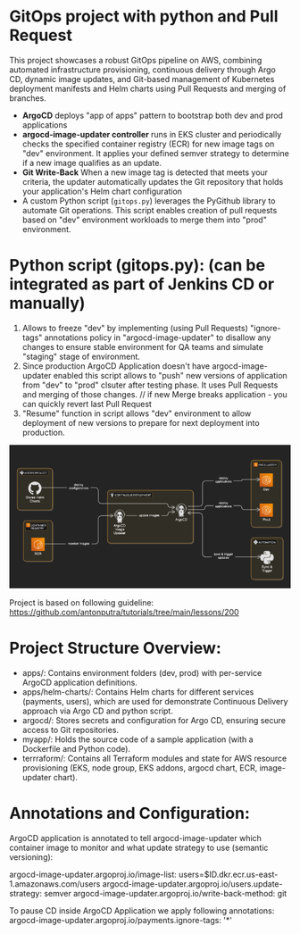 # GitOps project with python and Pull Request 

This project showcases a robust GitOps pipeline on AWS, combining automated infrastructure provisioning, continuous delivery through Argo CD, dynamic image updates, and Git-based management of Kubernetes deployment manifests and Helm charts using Pull Requests and merging of branches. 

- **ArgoCD** deploys "app of apps" pattern to bootstrap both dev and prod applications
- **argocd-image-updater controller** runs in EKS cluster and periodically checks the specified container registry (ECR) for new image tags on "dev" environment. It applies your defined semver strategy to determine if a new image qualifies as an update.
- **Git Write-Back** When a new image tag is detected that meets your criteria, the updater automatically updates the Git repository that holds your application's Helm chart configuration
- A custom Python script (`gitops.py`) leverages the PyGithub library to automate Git operations. This script enables creation of pull requests based on "dev" environment workloads to merge them into "prod" environment. 

# Python script (gitops.py): (can be integrated as part of Jenkins CD or manually)
1. Allows to freeze "dev" by implementing (using Pull Requests) "ignore-tags" annotations policy in "argocd-image-updater" to disallow any changes to ensure stable environment for QA teams and simulate "staging" stage of environment.
2. Since production ArgoCD Application doesn't have argocd-image-updater enabled this script allows to "push" new versions of application from "dev" to "prod" clsuter after testing phase. It uses Pull Requests and merging of those changes.
// if new Merge breaks application - you can quickly revert last Pull Request
3. "Resume" function in script allows "dev" environment to allow deployment of new versions to prepare for next deployment into production.


![GitOps via ArgoCD](gitops.png)


Project is based on following guideline:
https://github.com/antonputra/tutorials/tree/main/lessons/200

# Project Structure Overview:
- apps/: Contains environment folders (dev, prod) with per-service ArgoCD application definitions.
- apps/helm-charts/: Contains Helm charts for different services (payments, users), which are used for demonstrate Continuous Delivery approach via Argo CD and python script.
- argocd/: Stores secrets and configuration for Argo CD, ensuring secure access to Git repositories.
- myapp/: Holds the source code of a sample application (with a Dockerfile and Python code).
- terrraform/: Contains all Terraform modules and state for AWS resource provisioning (EKS, node group, EKS addons, argocd chart, ECR, image-updater chart).

# Annotations and Configuration:
ArgoCD application is annotated to tell argocd-image-updater which container image to monitor and what update strategy to use (semantic versioning):

argocd-image-updater.argoproj.io/image-list: users=$ID.dkr.ecr.us-east-1.amazonaws.com/users
argocd-image-updater.argoproj.io/users.update-strategy: semver
argocd-image-updater.argoproj.io/write-back-method: git

To pause CD inside ArgoCD Application we apply following annotations:
argocd-image-updater.argoproj.io/payments.ignore-tags: '*'
